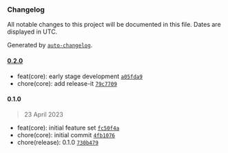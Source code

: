 ### Changelog

All notable changes to this project will be documented in this file. Dates are displayed in UTC.

Generated by [`auto-changelog`](https://github.com/CookPete/auto-changelog).

#### [0.2.0](https://github.com/JamieMason/tightrope/compare/0.1.0...0.2.0)

- feat(core): early stage development [`a05fda9`](https://github.com/JamieMason/tightrope/commit/a05fda904b319c0959c4643b049584e6d53479bd)
- chore(core): add release-it [`79c7709`](https://github.com/JamieMason/tightrope/commit/79c77090a99e82695379df65dc4f3f6580406b15)

#### 0.1.0

> 23 April 2023

- feat(core): initial feature set [`fc50f4a`](https://github.com/JamieMason/tightrope/commit/fc50f4a913fa24053e191950ff8ca44008eebaed)
- chore(core): initial commit [`4fb1076`](https://github.com/JamieMason/tightrope/commit/4fb10764d979556d8ec9ecf4e5154b353f00b617)
- chore(release): 0.1.0 [`730b479`](https://github.com/JamieMason/tightrope/commit/730b47933ef8234c1d05f451194a0c4682910cf5)
